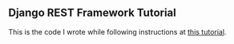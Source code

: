 ## Django REST Framework Tutorial

This is the code I wrote while following instructions at [this tutorial](http://www.django-rest-framework.org/tutorial/1-serialization/).